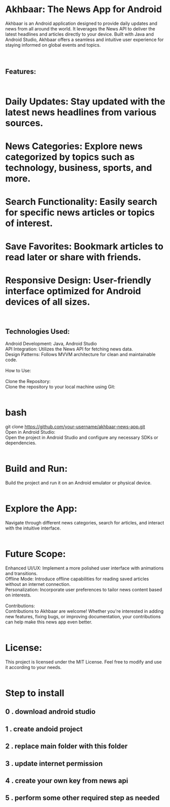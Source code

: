 # Akhbaar: The News App for Android
Akhbaar is an Android application designed to provide daily updates and news from all around the world. It leverages the News API to deliver the latest headlines and articles directly to your device. Built with Java and Android Studio, Akhbaar offers a seamless and intuitive user experience for staying informed on global events and topics.<br><br><br>

## Features:<br><br>
# Daily Updates: Stay updated with the latest news headlines from various sources.<br>
# News Categories: Explore news categorized by topics such as technology, business, sports, and more.<br>
# Search Functionality: Easily search for specific news articles or topics of interest.<br>
# Save Favorites: Bookmark articles to read later or share with friends.<br>
# Responsive Design: User-friendly interface optimized for Android devices of all sizes.<br><br>

## Technologies Used:<br>
Android Development: Java, Android Studio<br>
API Integration: Utilizes the News API for fetching news data.<br>
Design Patterns: Follows MVVM architecture for clean and maintainable code.<br><br>
How to Use:<br><br>
Clone the Repository:<br>
Clone the repository to your local machine using Git:<br><br>

# bash<br>
git clone https://github.com/your-username/akhbaar-news-app.git<br>
Open in Android Studio:<br>
Open the project in Android Studio and configure any necessary SDKs or dependencies.<br><br>

# Build and Run:<br>
Build the project and run it on an Android emulator or physical device.<br><br>

# Explore the App:<br>
Navigate through different news categories, search for articles, and interact with the intuitive interface.<br><br>

# Future Scope:<br>
Enhanced UI/UX: Implement a more polished user interface with animations and transitions.<br>
Offline Mode: Introduce offline capabilities for reading saved articles without an internet connection.<br>
Personalization: Incorporate user preferences to tailor news content based on interests.<br><br>
Contributions:<br>
Contributions to Akhbaar are welcome! Whether you're interested in adding new features, fixing bugs, or improving documentation, your contributions can help make this news app even better.<br><br>

# License:<br>
This project is licensed under the MIT License. Feel free to modify and use it according to your needs.<br><br>



# Step to install
## 0 . download android studio<br>
## 1 . create andoid project<br>
## 2 . replace main folder with this folder<br>
## 3 . update internet permission<br>
## 4 . create your own key from news api<br>
## 5 . perform some other required step as needed<br>
